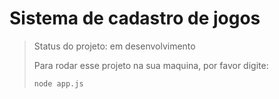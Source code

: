 <h1>Sistema de cadastro de jogos</h1>

> Status do projeto: em desenvolvimento
>
> Para rodar esse projeto na sua maquina, por favor digite:
>
>```
>node app.js
> ```
> 
> 
